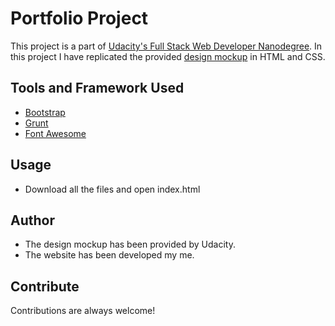 # Portfolio Project
This project is a part of [Udacity's Full Stack Web Developer Nanodegree](https://www.udacity.com/course/full-stack-web-developer-nanodegree--nd004). 
In this project I have replicated the provided [design mockup](https://storage.googleapis.com/supplemental_media/udacityu/2655898586/design-mockup-portfolio.pdf) in HTML and CSS.

## Tools and Framework Used
* [Bootstrap](http://getbootstrap.com/)
* [Grunt](http://gruntjs.com/)
* [Font Awesome](https://github.com/FortAwesome/Font-Awesome)

## Usage
* Download all the files and open index.html

## Author
* The design mockup has been provided by Udacity.
* The website has been developed my me.

## Contribute
Contributions are always welcome! 
